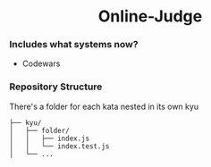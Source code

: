 <h1 align="center">Online-Judge</h1>

### Includes what systems now?
- Codewars

### Repository Structure
There's a folder for each kata nested in its own kyu

```ascii
├── kyu/
│   ├── folder/
│   │   ├── index.js
│   │   └── index.test.js
│   └── ...
```
